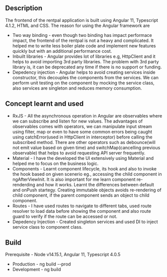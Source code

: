 ## Description
The frontend of the rentpal application is built using Angular 11, Typescript 4.1.2, HTML and CSS. The reason for using the Angular framework are
- Two way binding - even though two binding has impact performace impact, the frontend of the rentpal is not a heavy and complicated. It helped me to write less boiler plate code and implement new features quickly but with an additional performance cost.
- Inbuilt libraries - Angular provides lot of libraries e.g, HttpClient and it helps to avoid importing 3rd party libraries. The problem with 3rd party library is, it can be deprecated any time if there is no support or funding. 
- Depedency injection - Angular helps to avoid creating services inside constructor, this decouples the components from the services. We can perform unit testing on the component by mocking the service class, also services are singleton and reduces memory consumption.

## Concept learnt and used
- RxJS - All the asynchronous operation in Angular are observables where we can subscribe and listen for new values. The advantages of observables comes with operators, we can manipulate input stream using filter, map or even to have some common errors being caught using catchError(used in HttpClient in interceptor) before calling the subscribed method. There are other operators such as debounce(will not emit value based on given time) and switchMap(cancelling previous observable) that helps to avoid requesting API server frequently.  
- Material - I have the developed the UI extensively using Material and helped me to focus on the business logic.
- Components - Learnt component lifecycle, its hook and also to invoke the hook based on given scenerio eg., accessing the child component in ngAfterViewInit. It is also important for me learn component re-renderding and how it works. Learnt the differences between default and onPush startegy. Creating immutable objects avoids re-rendering of child component, if the parent component sends an object to child component.
- Routes - I have used routes to navigate to different tabs, used route resolver to load data before showing the component and also route guard to verify if the route can be accessed or not.
- Depedency Injection - Created singleton services and used DI to inject service class to component class. 

## Build
Prerequisite - Node v14.15.1, Angular 11, Typescript 4.0.5
- Production - ng build --prod 
- Development - ng build
